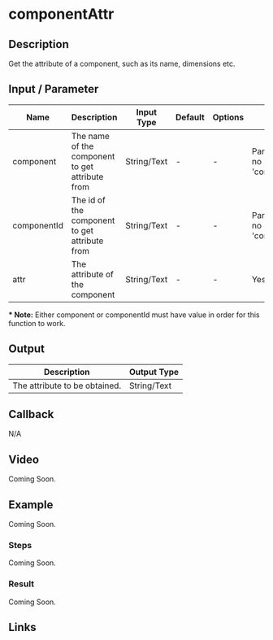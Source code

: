 # componentAttr

## Description

Get the attribute of a component, such as its name, dimensions etc.

## Input / Parameter

| Name | Description | Input Type | Default | Options | Required |
| ------ | ------ | ------ | ------ | ------ | ------ |
| component | The name of the component to get attribute from | String/Text | - | - | Partial (Yes if no 'componentId'.) |
| componentId | The id of the component to get attribute from | String/Text | - | - | Partial (Yes if no 'component'.) |
| attr | The attribute of the component | String/Text | - | - | Yes |

__\* Note:__ Either component or componentId must have value in order for this function to work.

## Output

| Description | Output Type |
| ------ | ------ |
| The attribute to be obtained. | String/Text |

## Callback

N/A

## Video

Coming Soon.

<!-- Format: [![Video]({image-path}?raw=true)]({url-link}) -->

## Example

Coming Soon.

<!-- Share a scenario, like a user requirements. -->

### Steps

Coming Soon.

<!-- Show the steps and share some screenshots.

1. .....

Format: ![]({image-path}?raw=true) -->

### Result

Coming Soon.

<!-- Explain the output.

Format: ![]({image-path}?raw=true) -->

## Links